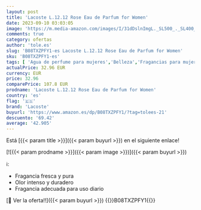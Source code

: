 ```yaml
---
layout: post
title: 'Lacoste L.12.12 Rose Eau de Parfum for Women'
date: 2023-09-10 03:03:05
image: 'https://m.media-amazon.com/images/I/31dDslnImgL._SL500_._SL400_.jpg'
comments: true
category: ofertas
author: 'tole.es'
slug: 'B08TXZPFY1-es Lacoste L.12.12 Rose Eau de Parfum for Women'
sku: 'B08TXZPFY1-es'
tags: [ 'Agua de perfume para mujeres','Belleza','Fragancias para mujeres','Perfumes y fragancias','de','eau','lacoste','parfum','🇪🇸', ]
actualPrice: 32.96 EUR
currency: EUR
price: 32.96
comparePrice: 107.8 EUR
prodname: 'Lacoste L.12.12 Rose Eau de Parfum for Women'
country: 'es'
flag: '🇪🇸'
brand: 'Lacoste'
buyurl: 'https://www.amazon.es/dp/B08TXZPFY1/?tag=tolees-21'
descuento: '69.42'
average: '42.905'
---
```


Está [{{< param title >}}]({{< param buyurl >}}) en el siguiente enlace!

[![{{< param prodname >}}]({{< param image >}})]({{< param buyurl >}})

ℹ️:

- Fragancia fresca y pura
- Olor intenso y duradero
- Fragancia adecuada para uso diario

[🛒 Ver la oferta!!]({{< param buyurl >}})
{{<world>}}B08TXZPFY1{{</world>}}
